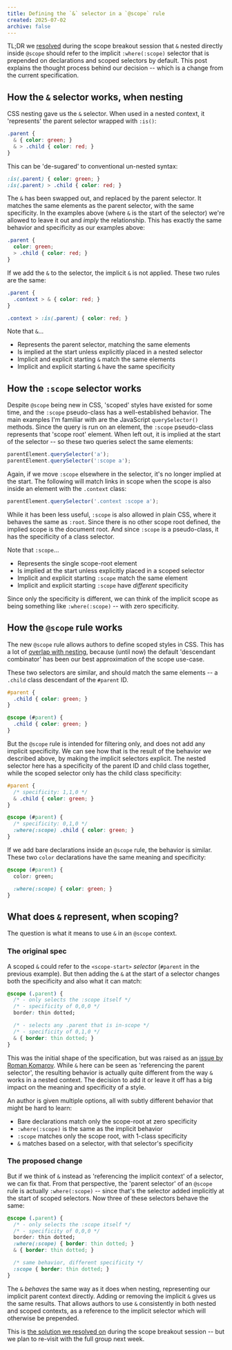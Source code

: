 ```yaml
---
title: Defining the `&` selector in a `@scope` rule
created: 2025-07-02
archive: false
---
```


TL;DR
we [resolved](https://github.com/w3c/csswg-drafts/issues/9740#issuecomment-3028423633)
during the scope breakout session
that `&` nested directly inside `@scope`
should refer to the implicit `:where(:scope)` selector
that is prepended on
declarations and scoped selectors
by default.
This post explains
the thought process behind our decision --
which is a change
from the current specification.

## How the `&` selector works, when nesting

CSS nesting gave us the `&` selector.
When used in a nested context,
it 'represents' the parent selector
wrapped with `:is()`:

```css
.parent {
  & { color: green; }
  & > .child { color: red; }
}
```

This can be 'de-sugared'
to conventional un-nested syntax:

```css
:is(.parent) { color: green; }
:is(.parent) > .child { color: red; }
```

The `&` has been swapped out,
and replaced by the parent selector.
It matches the same elements as the parent selector,
with the same specificity.
In the examples above
(where `&` is the start of the selector)
we're allowed to leave it out
and _imply_ the relationship.
This has exactly the same behavior
and specificity as our examples above:

```css
.parent {
  color: green;
  > .child { color: red; }
}
```

If we add the `&` to the selector,
the implicit `&` is not applied.
These two rules are the same:

```css
.parent {
  .context > & { color: red; }
}

.context > :is(.parent) { color: red; }
```


Note that `&`…

- Represents the parent selector, matching the same elements
- Is implied at the start unless explicitly placed in a nested selector
- Implicit and explicit starting `&` match the same elements
- Implicit and explicit starting `&` have the same specificity

## How the `:scope` selector works

Despite `@scope` being new in CSS,
'scoped' styles have existed for some time,
and the `:scope` pseudo-class has
a well-established behavior.
The main examples I'm familiar with
are the JavaScript `querySelector()` methods.
Since the query is run on an element,
the `:scope` pseudo-class represents
that 'scope root' element.
When left out,
it is implied at the start of the selector --
so these two queries select the same elements:

```js
parentElement.querySelector('a');
parentElement.querySelector(':scope a');
```

Again, if we move `:scope` elsewhere in the selector,
it's no longer implied at the start.
The following will match links in scope
when the scope is also inside an element
with the `.context` class:

```js
parentElement.querySelector('.context :scope a');
```

While it has been less useful,
`:scope` is also allowed in plain CSS,
where it behaves the same as `:root`.
Since there is no other scope root defined,
the implied scope is the document root.
And since `:scope` is a pseudo-class,
it has the specificity of a class selector.

Note that `:scope`…

- Represents the single scope-root element
- Is implied at the start unless explicitly placed in a scoped selector
- Implicit and explicit starting `:scope` match the same element
- Implicit and explicit starting `:scope` have _different_ specificity

Since only the specificity is different,
we can think of the implicit scope as being
something like `:where(:scope)` --
with zero specificity.

## How the `@scope` rule works

The new `@scope` rule
allows authors to define scoped styles in CSS.
This has a lot of [overlap with nesting](/scope/nesting/),
because (until now)
the default 'descendant combinator'
has been our best approximation
of the scope use-case.

These two selectors are similar,
and should match the same elements --
a `.child` class
descendant of the `#parent` ID.

```css
#parent {
  .child { color: green; }
}

@scope (#parent) {
  .child { color: green; }
}
```

But the `@scope` rule
is intended for filtering only,
and does not add any implicit specificity.
We can see how that is the result
of the behavior we described above,
by making the implicit selectors explicit.
The nested selector here
has a specificity
of the parent ID and child class together,
while the scoped selector
only has the child class specificity:

```css
#parent {
  /* specificity: 1,1,0 */
  & .child { color: green; }
}

@scope (#parent) {
  /* specificity: 0,1,0 */
  :where(:scope) .child { color: green; }
}
```

If we add bare declarations
inside an `@scope` rule,
the behavior is similar.
These two `color` declarations
have the same
meaning and specificity:

```css
@scope (#parent) {
  color: green;

  :where(:scope) { color: green; }
}
```

## What does `&` represent, when scoping?

The question is what it means to use
`&` in an `@scope` context.

### The original spec

A scoped `&`
could refer to the `<scope-start>` _selector_
(`#parent` in the previous example).
But then adding the `&`
at the start of a selector
changes both the specificity
and also what it can match:

```css
@scope (.parent) {
  /* - only selects the :scope itself */
  /* - specificity of 0,0,0 */
  border: thin dotted;

  /* - selects any .parent that is in-scope */
  /* - specificity of 0,1,0 */
  & { border: thin dotted; }
}
```

This was the initial shape of the specification,
but was raised as
an [issue by Roman Komarov](https://github.com/w3c/csswg-drafts/issues/9740).
While `&` here can be seen as
'referencing the parent selector',
the resulting behavior is actually quite different
from the way `&` works in a nested context.
The decision to add it or leave it off
has a big impact on the meaning and specificity of a style.

An author is given multiple options,
all with subtly different behavior
that might be hard to learn:

- Bare declarations match only the scope-root at zero specificity
- `:where(:scope)` is the same as the implicit behavior
- `:scope` matches only the scope root, with 1-class specificity
- `&` matches based on a selector, with that selector's specificity

### The proposed change

But if we think of `&` instead as
'referencing the implicit context' of a selector,
we can fix that.
From that perspective,
the 'parent selector' of an `@scope` rule
is actually `:where(:scope)` --
since that's the selector added implicitly
at the start of scoped selectors.
Now three of these selectors behave the same:

```css
@scope (.parent) {
  /* - only selects the :scope itself */
  /* - specificity of 0,0,0 */
  border: thin dotted;
  :where(:scope) { border: thin dotted; }
  & { border: thin dotted; }

  /* same behavior, different specificity */
  :scope { border: thin dotted; }
}
```

The `&` _behaves_ the same way as it does
when nesting,
representing our implicit parent context directly.
Adding or removing the implicit `&`
gives us the same results.
That allows authors
to use `&` consistently in both
nested and scoped contexts,
as a reference to the implicit selector
which will otherwise be prepended.

This is
[the solution we resolved on](https://github.com/w3c/csswg-drafts/issues/9740#issuecomment-3028423633)
during the scope breakout session --
but we plan to re-visit
with the full group next week.
